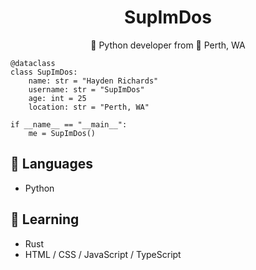 <h1 align="center">SupImDos</h1>
<p align="center">🐍 Python developer from 📍 Perth, WA</p>

```python3
@dataclass
class SupImDos:
    name: str = "Hayden Richards"
    username: str = "SupImDos"
    age: int = 25
    location: str = "Perth, WA"

if __name__ == "__main__":
    me = SupImDos()
```

## 🔭 Languages
* Python

## 🌱 Learning
* Rust
* HTML / CSS / JavaScript / TypeScript
